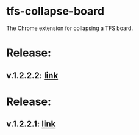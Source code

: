 # tfs-collapse-board
The Chrome extension for collapsing a TFS board.

# Release:
## v.1.2.2.2: [link](https://github.com/andreilucaci/tfs-collapse-board/tree/1.2.2.2)

# Release:
## v.1.2.2.1: [link](https://github.com/andreilucaci/tfs-collapse-board/tree/1.2.2.1)
